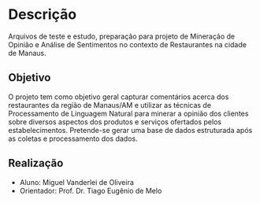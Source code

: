 # Descrição

Arquivos de teste e estudo, preparação para projeto de Mineração de Opinião e Análise de Sentimentos no contexto de Restaurantes na cidade de Manaus.

## Objetivo
O projeto tem como objetivo geral capturar comentários acerca dos restaurantes da região de Manaus/AM e utilizar as técnicas de Processamento de Linguagem Natural para minerar a opinião dos clientes sobre diversos aspectos dos produtos e serviços ofertados pelos estabelecimentos. Pretende-se gerar uma base de dados estruturada após as coletas e processamento dos dados.

## Realização
- Aluno: Miguel Vanderlei de Oliveira
- Orientador: Prof. Dr. Tiago Eugênio de Melo
